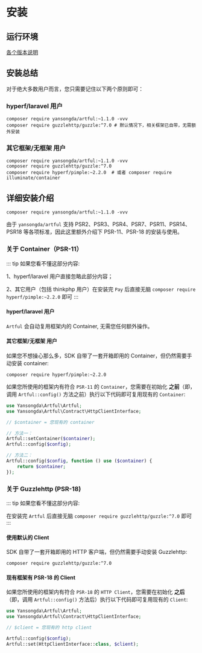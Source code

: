 # 安装

## 运行环境

[各个版本说明](/docs/v1/overview/planning)

## 安装总结

对于绝大多数用户而言，您只需要记住以下两个原则即可：

### hyperf/laravel 用户

```shell
composer require yansongda/artful:~1.1.0 -vvv
composer require guzzlehttp/guzzle:^7.0 # 默认情况下，相关框架已自带，无需额外安装
```

### 其它框架/无框架 用户

```shell
composer require yansongda/artful:~1.1.0 -vvv
composer require guzzlehttp/guzzle:^7.0
composer require hyperf/pimple:~2.2.0  # 或者 composer require illuminate/container
```

## 详细安装介绍

```shell
composer require yansongda/artful:~1.1.0 -vvv
```

由于 `yansongda/artful` 支持 PSR2、PSR3、PSR4、PSR7、PSR11、PSR14、PSR18 等各项标准，因此这里额外介绍下 PSR-11、PSR-18 的安装与使用。

### 关于 Container（PSR-11）

::: tip
如果您看不懂这部分内容:

1、hyperf/laravel 用户直接忽略此部分内容；

2、其它用户（包括 thinkphp 用户）在安装完 `Pay` 后直接无脑 `composer require hyperf/pimple:~2.2.0` 即可
:::

#### hyperf/laravel 用户

`Artful` 会自动复用框架内的 Container, 无需您任何额外操作。

#### 其它框架/无框架 用户

如果您不想操心那么多，SDK 自带了一套开箱即用的 Container，但仍然需要手动安装 container:

```shell
composer require hyperf/pimple:~2.2.0
```

如果您所使用的框架内有符合 `PSR-11` 的 `Container`，您需要在初始化 **之前**（即，调用 `Artful::config()` 方法之前）执行以下代码即可复用现有的 `Container`:

```php
use Yansongda\Artful\Artful;
use Yansongda\Artful\Contract\HttpClientInterface;

// $container = 您现有的 container

// 方法一：
Artful::setContainer($container);
Artful::config($config);

// 方法二：
Artful::config($config, function () use ($container) {
    return $container;
});
```

### 关于 Guzzlehttp (PSR-18)

::: tip
如果您看不懂这部分内容:

在安装完 `Artful` 后直接无脑 `composer require guzzlehttp/guzzle:^7.0` 即可
:::

#### 使用默认的 Client

SDK 自带了一套开箱即用的 HTTP 客户端，但仍然需要手动安装 Guzzlehttp:

```shell
composer require guzzlehttp/guzzle:^7.0
```

#### 现有框架有 PSR-18 的 Client

如果您所使用的框架内有符合 `PSR-18` 的 `HTTP Client`，您需要在初始化 **之后**（即，调用 `Artful::config()` 方法后）执行以下代码即可复用现有的 `Client`:

```php
use Yansongda\Artful\Artful;
use Yansongda\Artful\Contract\HttpClientInterface;

// $client = 您现有的 http client

Artful::config($config);
Artful::set(HttpClientInterface::class, $client);
```
